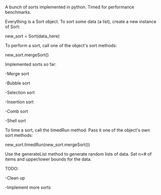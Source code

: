 A bunch of sorts implemented in python. Timed for performance benchmarks.

Everything is a Sort object. To sort some data (a list), create a new instance of Sort:

new_sort = Sort(data_here)

To perform a sort, call one of the object's sort methods:

new_sort.mergeSort()

Implemented sorts so far:

-Merge sort

-Bubble sort

-Selection sort

-Insertion sort

-Comb sort

-Shell sort

To time a sort, call the timedRun method. Pass it one of the object's own sort methods:

new_sort.timedRun(new_sort.mergeSort())

Use the generateList method to generate random lists of data. Set n=# of items and upper/lower bounds for the data.

TODO:

-Clean up

-Implement more sorts
